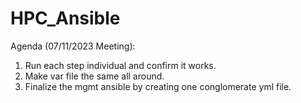 # HPC_Ansible

Agenda (07/11/2023 Meeting):
1. Run each step individual and confirm it works.
2. Make var file the same all around.
3. Finalize the mgmt ansible by creating one conglomerate yml file.
